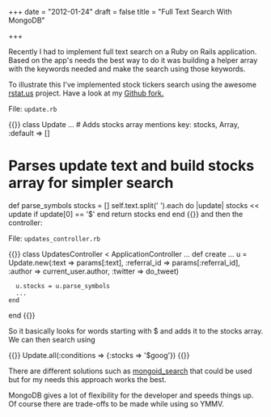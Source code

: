 +++
date = "2012-01-24"
draft = false
title = "Full Text Search With MongoDB"

+++

Recently I had to implement full text search on a Ruby on Rails application.  Based on the app's needs the best way to do it was building a helper array with the keywords needed and make the search using those keywords.

To illustrate this I've implemented stock tickers search using the awesome [rstat.us](http://rstat.us/) project. Have a look at my [Github fork.](https://github.com/filipeamoreira/rstat.us)

File: `update.rb`

{{<highlight ruby>}}
class Update
...
    # Adds stocks array mentions
    key: stocks, Array, :default => []

  # Parses update text and build stocks array for simpler search
  def parse_symbols
    stocks = []
    self.text.split(' ').each do |update|
      stocks << update if update[0] == '$'
    end
    return stocks
  end
end
{{</highlight>}}
and then the controller:

File: `updates_controller.rb`

{{<highlight ruby>}}
class UpdatesController < ApplicationController
...
    def create
      ...
      u = Update.new(:text => params[:text],
          :referral_id => params[:referral_id],
          :author => current_user.author,
          :twitter => do_tweet)

      u.stocks = u.parse_symbols
      ...
    end
end
{{</highlight>}}

So it basically looks for words starting with $ and adds it to the stocks array. We can then search using

{{<highlight ruby>}}
Update.all(:conditions => {:stocks => '$goog'})
{{</highlight>}}


There are different solutions such as [mongoid_search](https://github.com/mauriciozaffari/mongoid_search) that could be used but for my needs this approach works the best.

MongoDB gives a lot of flexibility for the developer and speeds things up. Of course there are trade-offs to be made while using so YMMV.
